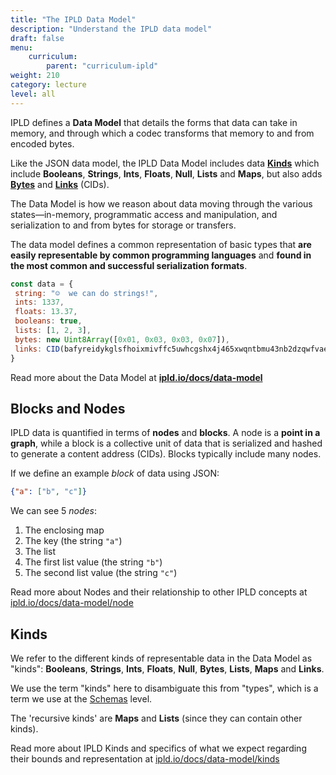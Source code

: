 ```yaml
---
title: "The IPLD Data Model"
description: "Understand the IPLD data model"
draft: false
menu:
    curriculum:
        parent: "curriculum-ipld"
weight: 210
category: lecture
level: all
---
```


IPLD defines a **Data Model** that details the forms that data can take in memory, and through which a codec transforms that memory to and from encoded bytes.

Like the JSON data model, the IPLD Data Model includes data **[Kinds](https://ipld.io/docs/schemas/using/authoring-guide/#schema-kinds)** which include **Booleans**, **Strings**, **Ints**, **Floats**, **Null**, **Lists** and **Maps**, but also adds **[Bytes](https://ipld.io/docs/schemas/using/authoring-guide/#bytesprefix-unions-for-bytes)** and **[Links](https://ipld.io/docs/schemas/using/authoring-guide/#links)** (CIDs).

The Data Model is how we reason about data moving through the various states—in-memory, programmatic access and manipulation, and serialization to and from bytes for storage or transfers.

The data model defines a common representation of basic types that **are easily representable by common programming languages** and **found in the most common and successful serialization formats**.

```js
const data = {
 string: "☺️  we can do strings!",
 ints: 1337,
 floats: 13.37,
 booleans: true,
 lists: [1, 2, 3],
 bytes: new Uint8Array([0x01, 0x03, 0x03, 0x07]),
 links: CID(bafyreidykglsfhoixmivffc5uwhcgshx4j465xwqntbmu43nb2dzqwfvae)
}
```

Read more about the Data Model at [**ipld.io/docs/data-model**](https://ipld.io/docs/data-model/)

## Blocks and Nodes

IPLD data is quantified in terms of **nodes** and **blocks**. A node is a **point in a graph**, while a block is a collective unit of data that is serialized and hashed to generate a content address (CIDs). Blocks typically include many nodes.

If we define an example *block* of data using JSON:

```json
{"a": ["b", "c"]}
```

We can see 5 *nodes*:

1. The enclosing map
2. The key (the string `"a"`)
3. The list
4. The first list value (the string `"b"`)
5. The second list value (the string `"c"`)

Read more about Nodes and their relationship to other IPLD concepts at [ipld.io/docs/data-model/node](https://ipld.io/docs/data-model/node/)

## Kinds

We refer to the different kinds of representable data in the Data Model as "kinds": **Booleans**, **Strings**, **Ints**, **Floats**, **Null**, **Bytes**, **Lists**, **Maps** and **Links**.

We use the term "kinds" here to disambiguate this from "types", which is a term we use at the [Schemas](ipld-schemas.md) level.

The 'recursive kinds' are **Maps** and **Lists** (since they can contain other kinds).

Read more about IPLD Kinds and specifics of what we expect regarding their bounds and representation at [ipld.io/docs/data-model/kinds](https://ipld.io/docs/data-model/kinds/)